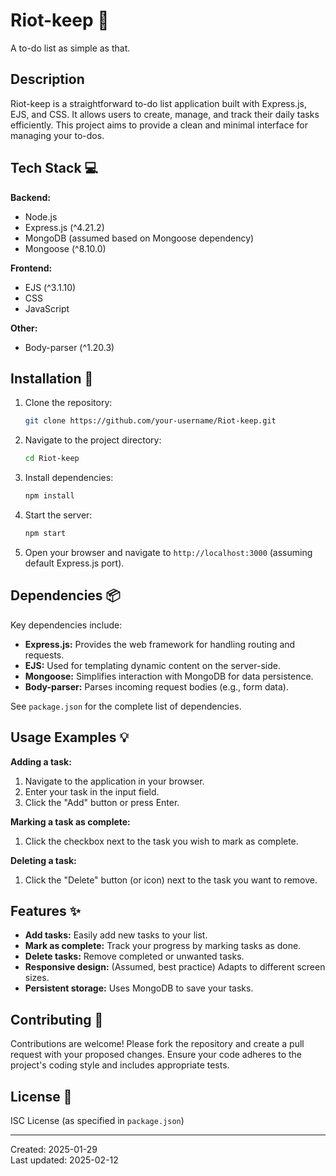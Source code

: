 # Riot-keep  📝

A to-do list as simple as that.

## Description

Riot-keep is a straightforward to-do list application built with Express.js, EJS, and CSS. It allows users to create, manage, and track their daily tasks efficiently.  This project aims to provide a clean and minimal interface for managing your to-dos.

## Tech Stack 💻

**Backend:**

- Node.js
- Express.js (^4.21.2)
- MongoDB (assumed based on Mongoose dependency)
- Mongoose (^8.10.0)

**Frontend:**

- EJS (^3.1.10)
- CSS
- JavaScript

**Other:**

- Body-parser (^1.20.3)


## Installation 🚀

1. Clone the repository:
   ```bash
   git clone https://github.com/your-username/Riot-keep.git
   ```
2. Navigate to the project directory:
   ```bash
   cd Riot-keep
   ```
3. Install dependencies:
   ```bash
   npm install
   ```
4. Start the server:
   ```bash
   npm start
   ```
5. Open your browser and navigate to `http://localhost:3000` (assuming default Express.js port).



## Dependencies 📦

Key dependencies include:

- **Express.js:**  Provides the web framework for handling routing and requests.
- **EJS:**  Used for templating dynamic content on the server-side.
- **Mongoose:**  Simplifies interaction with MongoDB for data persistence.
- **Body-parser:**  Parses incoming request bodies (e.g., form data).

See `package.json` for the complete list of dependencies.

## Usage Examples 💡

**Adding a task:**

1. Navigate to the application in your browser.
2. Enter your task in the input field.
3. Click the "Add" button or press Enter.

**Marking a task as complete:**

1. Click the checkbox next to the task you wish to mark as complete.


**Deleting a task:**

1. Click the "Delete" button (or icon) next to the task you want to remove.


## Features ✨

- **Add tasks:**  Easily add new tasks to your list.
- **Mark as complete:**  Track your progress by marking tasks as done.
- **Delete tasks:**  Remove completed or unwanted tasks.
- **Responsive design:**  (Assumed, best practice) Adapts to different screen sizes.
- **Persistent storage:** Uses MongoDB to save your tasks.


## Contributing 🤝

Contributions are welcome!  Please fork the repository and create a pull request with your proposed changes.  Ensure your code adheres to the project's coding style and includes appropriate tests.

## License 📜

ISC License (as specified in `package.json`)


---
Created: 2025-01-29  
Last updated: 2025-02-12
